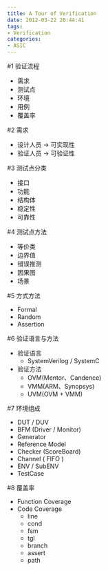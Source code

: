 ```yaml
---
title: A Tour of Verification
date: 2012-03-22 20:44:41
tags:
- Verification
categories:
- ASIC
---
```


#1 验证流程
* 需求
* 测试点
* 环境
* 用例
* 覆盖率

#2 需求
* 设计人员 -> 可实现性
* 验证人员 -> 可验证性

#3 测试点分类
* 接口
* 功能
* 结构体
* 稳定性
* 可靠性

#4 测试点方法
* 等价类
* 边界值
* 错误推测
* 因果图
* 场景

#5 方式方法
* Formal
* Random
* Assertion

#6 验证语言与方法
* 验证语言
    * SystemVerilog / SystemC
* 验证方法
    * OVM(Mentor、Candence)
    * VMM(ARM、Synopsys)
    * UVM(OVM + VMM)

#7 环境组成
* DUT / DUV
* BFM (Driver / Monitor)
* Generator
* Reference Model
* Checker (ScoreBoard)
* Channel ( FIFO )
* ENV / SubENV
* TestCase

#8 覆盖率
* Function Coverage
* Code Coverage
    * line
    * cond
    * fsm
    * tgl
    * branch
    * assert
    * path
    